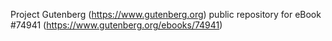 Project Gutenberg (https://www.gutenberg.org) public repository for
eBook #74941 (https://www.gutenberg.org/ebooks/74941)
